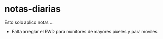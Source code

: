 # notas-diarias
Esto solo aplico notas ... 


- Falta arreglar el RWD para monitores de mayores pixeles y para moviles.
